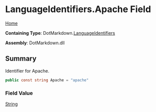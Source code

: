 # LanguageIdentifiers\.Apache Field

[Home](../../../README.md)

**Containing Type**: DotMarkdown\.[LanguageIdentifiers](../README.md)

**Assembly**: DotMarkdown\.dll

## Summary

Identifier for Apache\.

```csharp
public const string Apache = "apache"
```

### Field Value

[String](https://docs.microsoft.com/en-us/dotnet/api/system.string)


